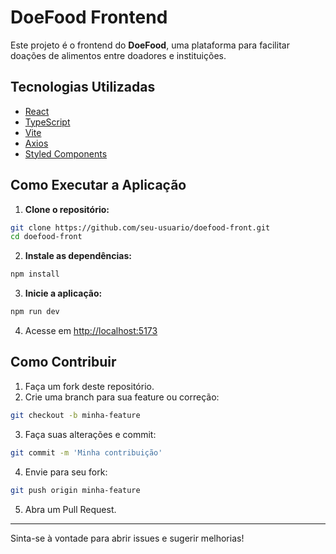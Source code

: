 # DoeFood Frontend

Este projeto é o frontend do **DoeFood**, uma plataforma para facilitar doações de alimentos entre doadores e instituições.

## Tecnologias Utilizadas

- [React](https://reactjs.org/)
- [TypeScript](https://www.typescriptlang.org/)
- [Vite](https://vitejs.dev/)
- [Axios](https://axios-http.com/)
- [Styled Components](https://styled-components.com/)

## Como Executar a Aplicação

1. **Clone o repositório:**
  ```bash
  git clone https://github.com/seu-usuario/doefood-front.git
  cd doefood-front
  ```

2. **Instale as dependências:**
  ```bash
  npm install
  ```

3. **Inicie a aplicação:**
  ```bash
  npm run dev
  ```

4. Acesse em [http://localhost:5173](http://localhost:5173)

## Como Contribuir

1. Faça um fork deste repositório.
2. Crie uma branch para sua feature ou correção:
  ```bash
  git checkout -b minha-feature
  ```
3. Faça suas alterações e commit:
  ```bash
  git commit -m 'Minha contribuição'
  ```
4. Envie para seu fork:
  ```bash
  git push origin minha-feature
  ```
5. Abra um Pull Request.

---

Sinta-se à vontade para abrir issues e sugerir melhorias!